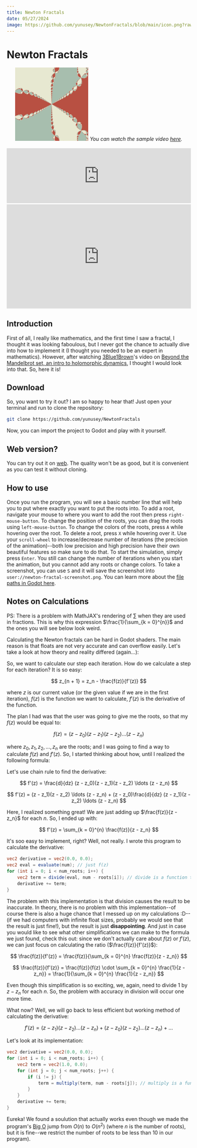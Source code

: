 ```yaml
---
title: Newton Fractals
date: 05/27/2024
image: https://github.com/yunusey/NewtonFractals/blob/main/icon.png?raw=true
---
```


# Newton Fractals

<div align="center" border-radius="20px">
    <img src="https://github.com/yunusey/NewtonFractals/blob/main/icon.png?raw=true" width="200" height="200" />
    <em>You can watch the sample video <a href="https://www.youtube.com/watch?v=voszkR4Pq9c">here</a>.</em>
</div>
<br/>
<iframe width="100%" frameborder="0" src="https://itch.io/embed/2673635">
    <a href="https://yunusey.itch.io/newton-fractals">Newton Fractals by yunusey</a>
</iframe>
<br/>
<style>
.container {
    position: relative;
    overflow: hidden;
    width: 100%;
    padding-top: 56.25%; /* 16:9 */
}
.responsive-iframe {
    position: absolute;
    top: 0;
    left: 0;
    bottom: 0;
    right: 0;
    width: 100%;
    height: 100%;
}
</style>
<div class="container">
    <iframe class="responsive-iframe" src="https://www.youtube.com/embed/voszkR4Pq9c" title="This is one of my favorite video game exploits" frameborder="0" allowfullscreen></iframe>
</div>

## Introduction
First of all, I really like mathematics, and the first time I saw a fractal, I thought it was looking faboulous, but I never got the chance to actually dive into how to implement it (I thought you needed to be an expert in mathematics). However, after watching [3Blue1Brown](https://www.3blue1brown.com/)'s video on [Beyond the Mandelbrot set, an intro to holomorphic dynamics](https://www.youtube.com/watch?v=LqbZpur38nw), I thought I would look into that. So, here it is!

## Download
So, you want to try it out? I am so happy to hear that! Just open your terminal and run to clone the repository:
```bash
git clone https://github.com/yunusey/NewtonFractals
```
Now, you can import the project to Godot and play with it yourself.

## Web version?
You can try out it on [web](https://yunusey.itch.io/newton-fractals). The quality won't be as good, but it is convenient as you can test it without cloning.

## How to use
Once you run the program, you will see a basic number line that will help you to put where exactly you want to put the roots into. To add a root, navigate your mouse to where you want to add the root then press `right-mouse-button`. To change the position of the roots, you can drag the roots using `left-mouse-button`. To change the colors of the roots, press `A` while hovering over the root. To delete a root, press `X` while hovering over it. Use your `scroll-wheel` to increase/decrease number of iterations (the precision of the animation)--both low precision and high precision have their own beautiful features so make sure to do that. To start the simulation, simply press `Enter`. You still can change the number of iterations when you start the animation, but you cannot add any roots or change colors. To take a screenshot, you can use `S` and it will save the screenshot into `user://newton-fractal-screenshot.png`. You can learn more about the [file paths in Godot here](https://docs.godotengine.org/en/stable/tutorials/io/data_paths.html).

## Notes on Calculations
PS: There is a problem with MathJAX's rendering of $\sum$ when they are used in fractions. This is why this expression $\frac{1}{\sum_{k = 0}^{n}}$ and the ones you will see below look weird.

Calculating the Newton fractals can be hard in Godot shaders. The main reason is that floats are not very accurate and can overflow easily. Let's take a look at how theory and reality differed (again...):

So, we want to calculate our step each iteration. How do we calculate a step for each iteration? It is so easy:

$$
z_{n + 1} = z_n - \frac{f(z)}{f'(z)}
$$

where $z$ is our current value (or the given value if we are in the first iteration), $f(z)$ is the function we want to calculate, $f'(z)$ is the derivative of the function. 

The plan I had was that the user was going to give me the roots, so that my $f(z)$ would be equal to:

$$
f(z) = (z - z_0)(z - z_1)(z - z_2) \ldots (z - z_n)
$$

where $z_0, z_1, z_2, \ldots, z_n$ are the roots; and I was going to find a way to calculate $f(z)$ and $f'(z)$. So, I started thinking about how, until I realized the following formula:

Let's use chain rule to find the derivative:

$$
f'(z) = \frac{d}{dz} (z - z_0)(z - z_1)(z - z_2) \ldots (z - z_n) 
$$

$$
f'(z) = (z - z_1)(z - z_2) \ldots (z - z_n) + (z - z_0)\frac{d}{dz} (z - z_1)(z - z_2) \ldots (z - z_n)
$$

Here, I realized something great! We are just adding up $\frac{f(z)}{z - z_n}$ for each $n$. So, I ended up with:

$$
f'(z) = \sum_{k = 0}^{n} \frac{f(z)}{z - z_n}
$$

It's soo easy to implement, right? Well, not really. I wrote this program to calculate the derivative:
```glsl
vec2 derivative = vec2(0.0, 0.0);
vec2 eval = evaluate(num); // just f(z)
for (int i = 0; i < num_roots; i++) {
    vec2 term = divide(eval, num - roots[i]); // divide is a function that calculates complex division.
    derivative += term;
}
```

The problem with this implementation is that division causes the result to be inaccurate. In theory, there is no problem with this implementation--of course there is also a huge chance that I messed up on my calculations :D--(if we had computers with infinite float sizes, probably we would see that the result is just fine!), but the result is just **disappointing**. And just in case you would like to see what other simplifications we can make to the formula we just found, check this out: since we don't actually care about $f(z)$ or $f'(z)$, we can just focus on calculating the ratio ($\frac{f(z)}{f'(z)}$):

$$
\frac{f(z)}{f'(z)} = \frac{f(z)}{\sum_{k = 0}^{n} \frac{f(z)}{z - z_n}}
$$

$$
\frac{f(z)}{f'(z)} = \frac{f(z)}{f(z) \cdot \sum_{k = 0}^{n} \frac{1}{z - z_n}} = \frac{1}{\sum_{k = 0}^{n} \frac{1}{z - z_n}}
$$

Even though this simplification is so exciting, we, again, need to divide $1$ by $z - z_n$ for each $n$. So, the problem with accuracy in division will occur one more time.

What now? Well, we will go back to less efficient but working method of calculating the derivative:

$$
f'(z) = (z - z_1)(z - z_2) \ldots (z - z_n) + (z - z_0)(z - z_2) \ldots (z - z_n) + \ldots
$$

Let's look at its implementation:
```glsl
vec2 derivative = vec2(0.0, 0.0);
for (int i = 0; i < num_roots; i++) {
    vec2 term = vec2(1.0, 0.0);
    for (int j = 0; j < num_roots; j++) {
        if (i != j) {
            term = multiply(term, num - roots[j]); // multiply is a function that calculates complex multiplication.
        }
    }
    derivative += term;
}
```
Eureka! We found a soulution that actually works even though we made the program's [Big O](https://en.wikipedia.org/wiki/Big_O_notation) jump from $O(n)$ to $O(n^2)$ (where $n$ is the number of roots), but it is fine--we restrict the number of roots to be less than $10$ in our program).

